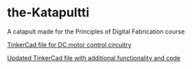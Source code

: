 # the-Katapultti
A catapult made for the Principles of Digital Fabrication course


[TinkerCad file for DC motor control circuitry](https://www.tinkercad.com/things/bTaXR8VO1Cb?sharecode=WOzvIysnWschzbHxeU9X-htKtXLMZUXs_EVjhWxR4Pc)

 [Updated TinkerCad file with additional functionality and code](https://www.tinkercad.com/things/7K1yjJaGqEt?sharecode=3UZ9rIxousciRl4LT4egDCpnilE1jrDVCY3b14djLmU)
